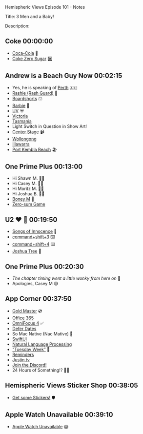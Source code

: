 Hemispheric Views Episode 101 - Notes

Title: 3 Men and a Baby!


Description: 



## Coke 00:00:00
* [Coca-Cola](https://en.wikipedia.org/wiki/Coca-Cola) 🥤
* [Coke Zero Sugar](https://en.wikipedia.org/wiki/Coca-Cola_Zero_Sugar) 0️⃣


## Andrew is a Beach Guy Now 00:02:15
* Yes, he is speaking of [Perth](https://en.wikipedia.org/wiki/Perth) 🇦🇺
* [Rashie (Rash Guard)](https://en.wikipedia.org/wiki/Rash_guard) 👕
* [Boardshorts](https://en.wikipedia.org/wiki/Boardshorts) 🩳
* [Barbie](https://en.wikipedia.org/wiki/Barbie_(film)) 🎥
* [UV](https://en.wikipedia.org/wiki/Ultraviolet) ☀️
* [Victoria](https://en.wikipedia.org/wiki/Victoria_(state))
* [Tasmania](https://en.wikipedia.org/wiki/Tasmania)
* Light Switch in Question in Show Art!
* [Center Stage](https://support.apple.com/en-us/HT212315) 📹
* [Wollongong](https://en.wikipedia.org/wiki/Wollongong)
* [Illawarra](https://en.wikipedia.org/wiki/Illawarra)
* [Port Kembla Beach](https://www.visitnsw.com/destinations/south-coast/wollongong-and-surrounds/wollongong/attractions/port-kembla-beach) 🏖️


## One Prime Plus 00:13:00
* Hi Shawn M. 👋😃
* Hi Casey M. 👋😃
* Hi Moritz M. 👋😃
* Hi Joshua B. 👋😃
* [Boney M](https://en.wikipedia.org/wiki/Boney_M) 🎵
* [Zero-sum Game](https://en.wikipedia.org/wiki/Zero-sum_game)


## U2 ❤️ 🍎 00:19:50
* [Songs of Innocence](https://en.wikipedia.org/wiki/Songs_of_Innocence_(U2_album)) 🤣
* [command+shift+3](https://en.wikipedia.org/wiki/Table_of_keyboard_shortcuts#Screenshots) ⌨️
* [command+shift+4](https://en.wikipedia.org/wiki/Table_of_keyboard_shortcuts#Screenshots) ⌨️
* [Joshua Tree](https://en.wikipedia.org/wiki/Yucca_brevifolia) 🌳


## One Prime Plus 00:20:30
* _The chapter timing went a little wonky from here on_ 😬
* Apologies, Casey M 😅


## App Corner 00:37:50
* [Gold Master](https://en.wikipedia.org/wiki/Software_release_life_cycle#RTM) 💿
* [Office 365](https://en.wikipedia.org/wiki/Microsoft_365)
* [OmniFocus 4](https://en.wikipedia.org/wiki/OmniFocus) ✅
* [Defer Dates](https://discourse.omnigroup.com/t/defer-date-how-to-use/1046)
* So Mac Native (Nac Mative) 👅
* [SwiftUI](https://en.wikipedia.org/wiki/SwiftUI)
* [Natural Language Processing](https://en.wikipedia.org/wiki/Natural_language_processing)
* [“Tuesday Week”](https://www.ldoceonline.com/dictionary/monday-week-tuesday-week-etc) 📆
* [Reminders](https://en.wikipedia.org/wiki/Reminders_(Apple))
* [Justin.tv](https://en.wikipedia.org/wiki/Justin.tv)
* [Join the Discord!](https://discord.gg/mzdB2ug)
* 24 Hours of Something!? 🎉😴


## Hemispheric Views Sticker Shop 00:38:05
* [Get some Stickers!](https://hemisphericviews.bigcartel.com) 🛡️


## Apple Watch Unavailable 00:39:10
* [Apple Watch Unavailable](https://www.businessinsider.com/apple-watch-ban-series-9-ultra-not-available-online-store-2023-12) 😱
